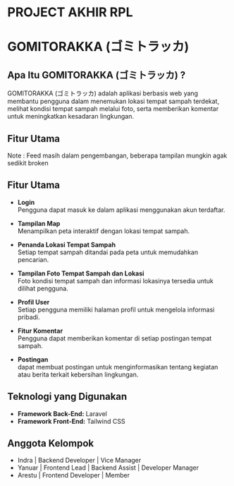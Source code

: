 # PROJECT AKHIR RPL  
# GOMITORAKKA (ゴミトラッカ)

## Apa Itu GOMITORAKKA (ゴミトラッカ) ?
GOMITORAKKA (ゴミトラッカ) adalah aplikasi berbasis web yang membantu pengguna dalam menemukan lokasi tempat sampah terdekat, melihat kondisi tempat sampah melalui foto, serta memberikan komentar untuk meningkatkan kesadaran lingkungan.

## Fitur Utama
  Note : Feed masih dalam pengembangan, beberapa tampilan mungkin agak sedikit broken

## Fitur Utama
- **Login**  
  Pengguna dapat masuk ke dalam aplikasi menggunakan akun terdaftar.

- **Tampilan Map**  
  Menampilkan peta interaktif dengan lokasi tempat sampah.

- **Penanda Lokasi Tempat Sampah**  
  Setiap tempat sampah ditandai pada peta untuk memudahkan pencarian.

- **Tampilan Foto Tempat Sampah dan Lokasi**  
  Foto kondisi tempat sampah dan informasi lokasinya tersedia untuk dilihat pengguna.

- **Profil User**  
  Setiap pengguna memiliki halaman profil untuk mengelola informasi pribadi.

- **Fitur Komentar**  
  Pengguna dapat memberikan komentar di setiap postingan tempat sampah.

- **Postingan**  
  dapat membuat postingan untuk menginformasikan tentang kegiatan atau berita terkait kebersihan lingkungan.

## Teknologi yang Digunakan
- **Framework Back-End:** Laravel
- **Framework Front-End:** Tailwind CSS

## Anggota Kelompok
- Indra | Backend Developer | Vice Manager
- Yanuar | Frontend Lead | Backend Assist | Developer Manager
- Arestu | Frontend Developer | Member
